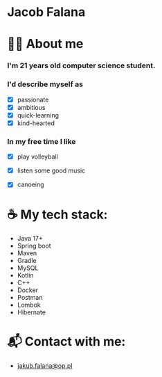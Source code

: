 # Jacob Falana

# 👨‍💻 About me
### I'm 21 years old computer science student. 

### I'd describe myself as
- [x] passionate
- [x] ambitious
- [x] quick-learning
- [x] kind-hearted

###  In my free time I like
- [x] play volleyball
- [x] listen some good music
- [x] canoeing


# ☕ My tech stack:
- Java 17+
- Spring boot  
- Maven
- Gradle
- MySQL
- Kotlin
- C++
- Docker
- Postman
- Lombok
- Hibernate

# 📬 Contact with me:
- jakub.falana@op.pl
